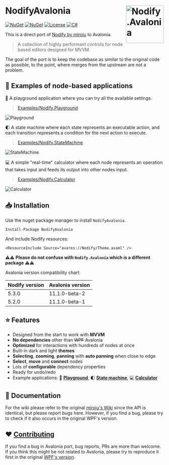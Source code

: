 
# NodifyAvalonia <img src="https://github.com/BAndysc/nodify-avalonia/assets/5689666/3b9fe4bd-30c8-4ac7-9b4c-5f1864b83e41" width="120px" alt="Nodify.Avalonia" align="right">

[![NuGet](https://img.shields.io/nuget/v/NodifyAvalonia?style=for-the-badge&logo=nuget&label=release)](https://www.nuget.org/packages/NodifyAvalonia/)
[![NuGet](https://img.shields.io/nuget/dt/NodifyAvalonia?label=downloads&style=for-the-badge&logo=nuget)](https://www.nuget.org/packages/NodifyAvalonia)
[![License](https://img.shields.io/github/license/bandysc/nodify-avalonia?style=for-the-badge)](https://github.com/bandysc/nodify-avalonia/blob/master/LICENSE)
[![C#](https://img.shields.io/static/v1?label=docs&message=WIP&color=orange&style=for-the-badge)](https://github.com/miroiu/nodify/wiki)

This is a direct port of [Nodify by miroiu](https://github.com/miroiu/nodify) to Avalonia. 

> A collection of highly performant controls for node based editors designed for MVVM.

The goal of the port is to keep the codebase as similar to the original code as possible, to the point, where merges from the upstream are not a problem.

## 🚀 Examples of node-based applications

🎨 A playground application where you can try all the available settings.

> [Examples/Nodify.Playground](Examples/Nodify.Playground)

![Playground](https://i.imgur.com/jdAwDeh.gif)


🌓 A state machine where each state represents an executable action, and each transition represents a condition for the next action to execute.

> [Examples/Nodify.StateMachine](Examples/Nodify.StateMachine)

![StateMachine](https://i.imgur.com/UU0TQxe.gif)

💻 A simple "real-time" calculator where each node represents an operation that takes input and feeds its output into other nodes input.

> [Examples/Nodify.Calculator](Examples/Nodify.Calculator)

![Calculator](https://i.imgur.com/rup58xn.gif)

## 📥 Installation
Use the nuget package manager to install `NodifyAvalonia`.

```
Install-Package NodifyAvalonia
```

And include Nodify resources:

```
<ResourceInclude Source="avares://Nodify/Theme.axaml" />
```

⚠️⚠️ **Please do not confuse with `Nodify.Avalonia` which is a different package** ⚠️⚠️

Avalonia version compatibility chart:

| Nodify version | Avalonia version |
| -------------- | ---------------- |
| 5.3.0          | 11.1.0-beta-2    |
| 5.2.0          | 11.1.0-beta-1    |

## ⭐️ Features
 
 - Designed from the start to work with **MVVM**
 - **No dependencies** other than ~~WPF~~ Avalonia
 - **Optimized** for interactions with hundreds of nodes at once
 - Built-in dark and light **themes**
 - **Selecting**, **zooming**, **panning** with **auto panning** when close to edge
 - **Select**, **move** and **connect** nodes
 - Lots of **configurable** dependency properties
 - Ready for undo/redo
 - Example applications: 🎨 [**Playground**](Examples/Nodify.Playground), 🌓 [**State machine**](Examples/Nodify.StateMachine), 💻 [**Calculator**](Examples/Nodify.Calculator)
 
## 📝 Documentation

For the wiki please refer to the original [miroiu's Wiki](https://github.com/miroiu/nodify/wiki) since the API is identical, but please report bugs here. However, if you find a bug, please try to check if it also occurs in the original WPF's version.

## ❤️ [Contributing](CONTRIBUTING.md)

If you find a bug in Avalonia port, bug reports, PRs are more than welcome. If you think this might be not related to Avalonia, please try to reproduce it first in the original [WPF's version](https://github.com/miroiu/nodify).